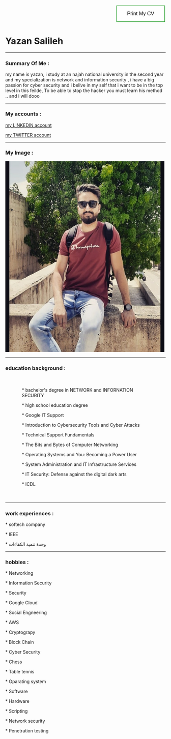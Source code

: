 <head>
  <link href='https://fonts.googleapis.com/css?family=Varela+Round' rel='stylesheet' type='text/css'>
 <link rel="stylesheet" type="text/css" href="external.css">
 
   <style>
.container {
            width: 400px;
            margin: 50px auto;
        }
.button {
  border: none;
  color: white;
  padding: 15px 32px;
  text-align: right;
  text-decoration: none;
  display: inline-block;
  font-size: 16px;
  margin: 4px 2px;
  cursor: pointer;
}
.button1 {
  background-color: white; 
  color: black; 
  border: 2px solid #4CAF50;
}

.button1:hover {
  background-color: green;
  color: white;
}
#container {
text-align:right
}


</style>

</head>
<body>

<div id="container">
<button onclick="myfun()" class="button1 button">Print My CV</button>
</div>
  
  
<h1 onclick="dosomething()">Yazan Salileh</h1>
<hr>
<h3 title="outline" title="" >Summary Of Me : </h3>
<p> my name is yazan, i study at an najah national university
 in the second year and my specialization
 is network and information security ,
 i have a big passion for cyber security 
 and i belive in my self that i want to be in the top level in this feilde,
 To be able to stop the hacker you must learn his method .. and i will dooo</p>
<hr>


<h3 title="Explore me ">My accounts :</h3>
<p><a href="https://www.linkedin.com/in/yazan-salileh-2954381b2/"> my LINKEDIN account</a></p>

<p><a href="https://twitter.com/yazansalileh"> my TWITTER account</a></p>
<hr>
<h3 title="pleasure your eyes " > My Image : </h3>
<img src="119517263_2822506641319441_5874867198165043417_n.jpg" width="500" height="600">
<hr>
<h3 title="Certificate Obtained " >education background : </h3>
<div class="container">

<p  onmouseover="changeColor(this)" onmouseout="changeColor(this)" > * bachelor's degree in NETWORK and INFORNATION SECURITY </p>
<p  onmouseover="changeColor(this)" onmouseout="changeColor(this)" > * high school education degree </p>
<p  onmouseover="changeColor(this)" onmouseout="changeColor(this)" > * Google IT Support </p>
<p  onmouseover="changeColor(this)" onmouseout="changeColor(this)" > * Introduction to Cybersecurity Tools and Cyber Attacks</p>
<p  onmouseover="changeColor(this)" onmouseout="changeColor(this)" > * Technical Support Fundamentals</p>
<p  onmouseover="changeColor(this)" onmouseout="changeColor(this)"> * The Bits and Bytes of Computer Networking </p>
<p  onmouseover="changeColor(this)" onmouseout="changeColor(this)" > * Operating Systems and You: Becoming a Power User </p>
<p  onmouseover="changeColor(this)" onmouseout="changeColor(this)" > * System Administration and IT Infrastructure Services </p>
<p  onmouseover="changeColor(this)" onmouseout="changeColor(this)" > * IT Security: Defense against the digital dark arts </p>
<p  onmouseover="changeColor(this)" onmouseout="changeColor(this)" >* ICDL </p>

</div>
<hr>
<h3 title="or volunteer in " > work experiences :</h3>
<p> * softech company</p>
<p> * IEEE </p>
<p> * وحدة تنمية الكفاءات </p> 
<hr>
<h3 title="Enrich Yourself" > hobbies :</h3>
<p> * Networking</p>
<p> * Information Security</p>
<p> * Security</p>
<p> * Google Cloud</p>
<p> * Social Engneering</p>
<p> * AWS</p>
<p> * Cryptograpy</p>
<p> * Block Chain</p>
<p> * Cyber Security</p>
<p> * Chess</p>
<p> * Table tennis</p>
<p> * Oparating system</p>
<p> * Software</p>
<p> * Hardware</p>
<p> * Scripting</p>
<p> * Network security</p>
<p> * Penetration testing </p>

<script type ="text/javascript">
function dosomething (){
alert ("Welcome, please let me know if you have any questions")
}
      function changeColor(obj) {
            if (obj.style.color == 'red') {
                obj.style.color = 'black';
            } else {
                obj.style.color = 'red';
            }
        }
        function myfun(){
         window.print();
         }
   
</script>
</body>
</html>
